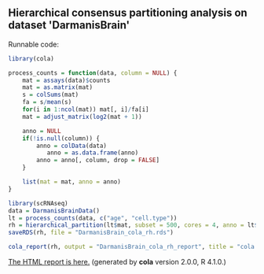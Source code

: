 
## Hierarchical consensus partitioning analysis on dataset 'DarmanisBrain'

Runnable code:

```r
library(cola)

process_counts = function(data, column = NULL) {
    mat = assays(data)$counts
    mat = as.matrix(mat)
    s = colSums(mat)
    fa = s/mean(s)
    for(i in 1:ncol(mat)) mat[, i]/fa[i]
    mat = adjust_matrix(log2(mat + 1))

    anno = NULL
    if(!is.null(column)) {
        anno = colData(data)
           anno = as.data.frame(anno)
        anno = anno[, column, drop = FALSE]
    }

    list(mat = mat, anno = anno)
}

library(scRNAseq)
data = DarmanisBrainData()
lt = process_counts(data, c("age", "cell.type"))
rh = hierarchical_partition(lt$mat, subset = 500, cores = 4, anno = lt$anno)
saveRDS(rh, file = "DarmanisBrain_cola_rh.rds")

cola_report(rh, output = "DarmanisBrain_cola_rh_report", title = "cola Report for Hierarchical Partitioning - 'DarmanisBrain'")
```

[The HTML report is here.](https://cola-rh.github.io/DarmanisBrain/DarmanisBrain_cola_rh_report/cola_hc.html) (generated by __cola__ version 2.0.0, R 4.1.0.)

